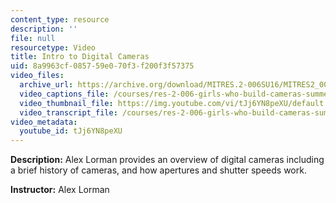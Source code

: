 ```yaml
---
content_type: resource
description: ''
file: null
resourcetype: Video
title: Intro to Digital Cameras
uid: 8a9963cf-0857-59e0-70f3-f200f3f57375
video_files:
  archive_url: https://archive.org/download/MITRES.2-006SU16/MITRES2_006SU16_talk3_300k.mp4
  video_captions_file: /courses/res-2-006-girls-who-build-cameras-summer-2016/646590660174598585c4deba1eae2d86_tJj6YN8peXU.vtt
  video_thumbnail_file: https://img.youtube.com/vi/tJj6YN8peXU/default.jpg
  video_transcript_file: /courses/res-2-006-girls-who-build-cameras-summer-2016/1f7de55027a49197132906197c2a1df5_tJj6YN8peXU.pdf
video_metadata:
  youtube_id: tJj6YN8peXU
---
```


**Description:** Alex Lorman provides an overview of digital cameras including a brief history of cameras, and how apertures and shutter speeds work.

**Instructor:** Alex Lorman